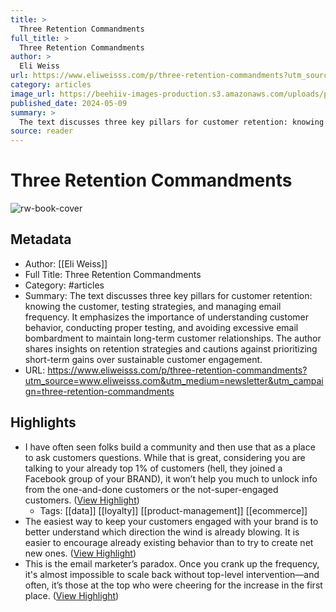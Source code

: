 ```yaml
---
title: >
  Three Retention Commandments
full_title: >
  Three Retention Commandments
author: >
  Eli Weiss
url: https://www.eliweisss.com/p/three-retention-commandments?utm_source=www.eliweisss.com&utm_medium=newsletter&utm_campaign=three-retention-commandments
category: articles
image_url: https://beehiiv-images-production.s3.amazonaws.com/uploads/publication/thumbnail/3aab233a-aa55-46a6-a039-934d07428cad/landscape_Green__White___Pink_Aesthetic_Simple_Monogram_Brand_Font_Logo___400___200_px___1_.png
published_date: 2024-05-09
summary: >
  The text discusses three key pillars for customer retention: knowing the customer, testing strategies, and managing email frequency. It emphasizes the importance of understanding customer behavior, conducting proper testing, and avoiding excessive email bombardment to maintain long-term customer relationships. The author shares insights on retention strategies and cautions against prioritizing short-term gains over sustainable customer engagement.
source: reader
---
```

# Three Retention Commandments

![rw-book-cover](https://beehiiv-images-production.s3.amazonaws.com/uploads/publication/thumbnail/3aab233a-aa55-46a6-a039-934d07428cad/landscape_Green__White___Pink_Aesthetic_Simple_Monogram_Brand_Font_Logo___400___200_px___1_.png)

## Metadata
- Author: [[Eli Weiss]]
- Full Title: Three Retention Commandments
- Category: #articles
- Summary: The text discusses three key pillars for customer retention: knowing the customer, testing strategies, and managing email frequency. It emphasizes the importance of understanding customer behavior, conducting proper testing, and avoiding excessive email bombardment to maintain long-term customer relationships. The author shares insights on retention strategies and cautions against prioritizing short-term gains over sustainable customer engagement.
- URL: https://www.eliweisss.com/p/three-retention-commandments?utm_source=www.eliweisss.com&utm_medium=newsletter&utm_campaign=three-retention-commandments

## Highlights
- I have often seen folks build a community and then use that as a place to ask customers questions.
  While that is great, considering you are talking to your already top 1% of customers (hell, they joined a Facebook group of your BRAND), it won’t help you much to unlock info from the one-and-done customers or the not-super-engaged customers. ([View Highlight](https://read.readwise.io/read/01hxv1yrtwcnj5zbctawjb9px9))
    - Tags: [[data]] [[loyalty]] [[product-management]] [[ecommerce]] 
- The easiest way to keep your customers engaged with your brand is to better understand which direction the wind is already blowing.
  It is easier to encourage already existing behavior than to try to create net new ones. ([View Highlight](https://read.readwise.io/read/01hxv1z5hgqyqcahx03x61dkbw))
- This is the email marketer’s paradox. Once you crank up the frequency, it's almost impossible to scale back without top-level intervention—and often, it’s those at the top who were cheering for the increase in the first place. ([View Highlight](https://read.readwise.io/read/01hxv213nm1cav8ahn8f2vbnmb))


